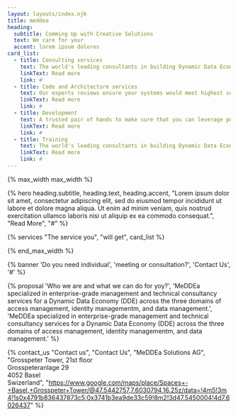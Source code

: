 ```yaml
---
layout: layouts/index.njk
title: meddea
heading:
  subtitle: Comming Up with Creative Solutions
  text: We care for your
  accent: lorem ipsum dolores
card_list:
  - title: Consulting services
    text: The world's leading consultants in building Dynamic Data Economy components.
    linkText: Read more
    link: #
  - title: Code and Architecture services
    text: Our experts reviews ensure your systems would meet highest security standards, data protection regulation.
    linkText: Read more
    link: #
  - title: Development
    text: A trusted pair of hands to make sure that you can leverage power of DDE in your products.
    linkText: Read more
    link: #
  - title: Training
    text: The world's leading consultants in building Dynamic Data Economy components.
    linkText: Read more
    link: #
---
```



{% max_width max_width %}

{% hero heading.subtitle, heading.text, heading.accent, "Lorem ipsum dolor sit amet, consectetur adipiscing elit, sed do eiusmod tempor incididunt ut labore et dolore magna aliqua. Ut enim ad minim veniam, quis nostrud exercitation ullamco laboris nisi ut aliquip ex ea commodo consequat.", "Read More", "#" %}

{% services "The service you", "will get", card_list %}

{% end_max_width %}

{% banner 'Do you need individual', 'meeting or consultation?', 'Contact Us', '#' %}

{% proposal 'Who <span class="font-weight-800">we are</span> and what <span class="font-weight-800">we can do</span> for yoy?', 'MeDDEa specialized in enterprise-grade management and technical consultancy services for a Dynamic Data Economy (DDE) across the three domains of access management, identity managementm, and data management.', 'MeDDEa specialized in enterprise-grade management and technical consultancy services for a Dynamic Data Economy (DDE) across the three domains of access management, identity managementm, and data management.'  %}

{% contact_us "Contact us", "Contact Us", "MeDDEa Solutions AG", "Grosspeter Tower, 21st floor<br> Grosspeteranlage 29<br> 4052 Basel<br> Swizerland", "https://www.google.com/maps/place/Spaces+-+Basel,+Grosspeter+Tower/@47.5442757,7.6030794,16.25z/data=!4m5!3m4!1s0x4791b836437873c5:0x3741b3ea9de33c59!8m2!3d47.5450004!4d7.6026437" %}
